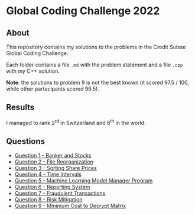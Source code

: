# Global Coding Challenge 2022

## About
This repository contains my solutions to the problems in the Credit Suisse Global Coding Challenge.

Each folder contains a file `.md` with the problem statement and a file `.cpp` with my C++ solution.

**Note**: the solutions to problem 9 is not the best known (it scored 97.5 / 100, while other partecipants scored 99.5).

## Results
I managed to rank 2<sup>rd</sup> in Switzerland and 8<sup>th</sup> in the world.

## Questions
- [Question 1 - Banker and Stocks](Question1)
- [Question 2 - File Reorganization](Question2)
- [Question 3 - Sorting Share Prices](Question3)
- [Question 4 - Time Intervals](Question4)
- [Question 5 - Machine Learning Model Manager Program](Question5)
- [Question 6 - Reporting System](Question6)
- [Question 7 - Fraudulent Transactions](Question7)
- [Question 8 - Risk Mitigation](Question8)
- [Question 9 - Minimum Cost to Decrypt Matrix](Question9)
